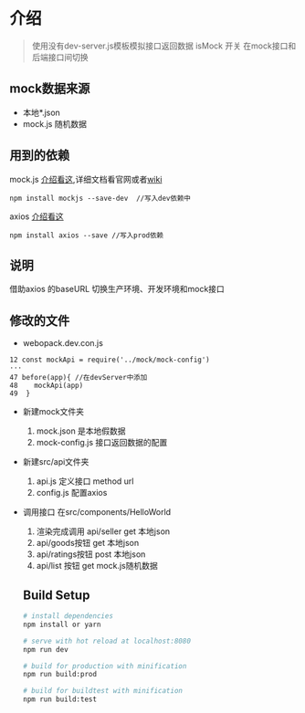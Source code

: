 # 介绍
> 使用没有dev-server.js模板模拟接口返回数据
> isMock 开关 在mock接口和后端接口间切换
## mock数据来源
 - 本地*.json
 - mock.js 随机数据
## 用到的依赖
mock.js [介绍看这](https://github.com/nuysoft/Mock),详细文档看官网或者[wiki](https://github.com/nuysoft/Mock/wiki/Getting-Started)
```
npm install mockjs --save-dev  //写入dev依赖中
```
axios [介绍看这](https://github.com/axios/axios)
```
npm install axios --save //写入prod依赖
```
## 说明
借助axios 的baseURL 切换生产环境、开发环境和mock接口
## 修改的文件
- webopack.dev.con.js
```
12 const mockApi = require('../mock/mock-config')
···
47 before(app){ //在devServer中添加
48    mockApi(app)
49  }
```
- 新建mock文件夹
  1. mock.json 是本地假数据
  2. mock-config.js 接口返回数据的配置
- 新建src/api文件夹
  1. api.js 定义接口 method url
  2. config.js 配置axios
- 调用接口 在src/components/HelloWorld
  1. 渲染完成调用 api/seller get 本地json
  2. api/goods按钮 get 本地json
  3. api/ratings按钮 post 本地json
  4. api/list 按钮 get mock.js随机数据

  ## Build Setup

  ``` bash
  # install dependencies
  npm install or yarn

  # serve with hot reload at localhost:8080
  npm run dev

  # build for production with minification
  npm run build:prod

  # build for buildtest with minification
  npm run build:test
